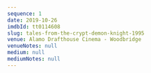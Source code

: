 ```yaml
---
sequence: 1
date: 2019-10-26
imdbId: tt0114608
slug: tales-from-the-crypt-demon-knight-1995
venue: Alamo Drafthouse Cinema - Woodbridge
venueNotes: null
medium: null
mediumNotes: null
---
```


